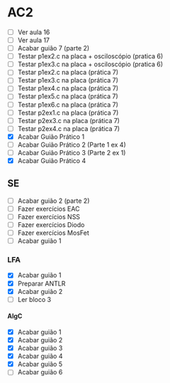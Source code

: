 # AC2

- [ ] Ver aula 16
- [ ] Ver aula 17
- [ ] Acabar guião 7 (parte 2)
- [ ] Testar p1ex2.c na placa + osciloscópio (pratica 6)
- [ ] Testar p1ex3.c na placa + osciloscópio (pratica 6)
- [ ] Testar p1ex2.c na placa (prática 7)
- [ ] Testar p1ex3.c na placa (prática 7)
- [ ] Testar p1ex4.c na placa (prática 7)
- [ ] Testar p1ex5.c na placa (prática 7)
- [ ] Testar p1ex6.c na placa (prática 7)
- [ ] Testar p2ex1.c na placa (prática 7)
- [ ] Testar p2ex3.c na placa (prática 7)
- [ ] Testar p2ex4.c na placa (prática 7)
- [x] Acabar Guião Prático 1
- [ ] Acabar Guião Prático 2 (Parte 1 ex 4)
- [ ] Acabar Guião Prático 3 (Parte 2 ex 1)
- [x] Acabar Guião Prático 4

## SE

- [ ] Acabar guião 2 (parte 2)
- [ ] Fazer exercícios EAC
- [ ] Fazer exercícios NSS
- [ ] Fazer exercícios Diodo
- [ ] Fazer exercícios MosFet
- [ ] Acabar guião 1

### LFA

- [x] Acabar guião 1
- [x] Preparar ANTLR
- [x] Acabar guião 2
- [ ] Ler bloco 3

#### AlgC

- [x] Acabar guião 1
- [x] Acabar guião 2
- [x] Acabar guião 3
- [x] Acabar guião 4
- [x] Acabar guião 5
- [ ] Acabar guião 6
